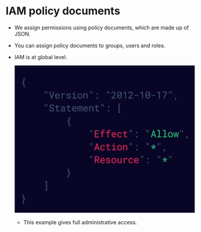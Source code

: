 # IAM policy documents
- We assign permissions using policy documents, which are made up of JSON.
- You can assign policy documents to groups, users and roles.
- IAM is at global level.

	![](../img/Pasted%20image%2020240904092248.png)
	- This example gives full administrative access.